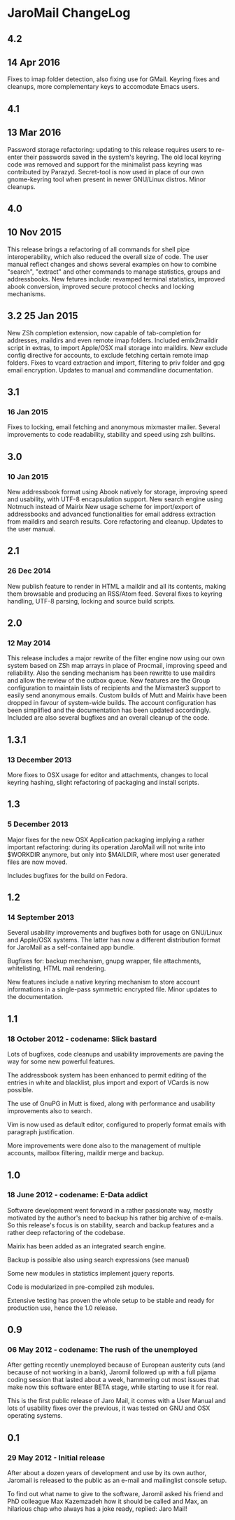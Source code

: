 # JaroMail ChangeLog

## 4.2
## 14 Apr 2016

Fixes to imap folder detection, also fixing use for GMail. Keyring
fixes and cleanups, more complementary keys to accomodate Emacs users.

## 4.1
## 13 Mar 2016

Password storage refactoring: updating to this release requires users
to re-enter their passwords saved in the system's keyring.  The old
local keyring code was removed and support for the minimalist pass
keyring was contributed by Parazyd. Secret-tool is now used in place
of our own gnome-keyring tool when present in newer GNU/Linux distros.
Minor cleanups.

## 4.0
## 10 Nov 2015

This release brings a refactoring of all commands for shell pipe
interoperability, which also reduced the overall size of code. The
user manual reflect changes and shows several examples on how to
combine "search", "extract" and other commands to manage statistics,
groups and addressbooks. New fetures include: revamped terminal
statistics, improved abook conversion, improved secure protocol checks
and locking mechanisms.

## 3.2 25 Jan 2015

New ZSh completion extension, now capable of tab-completion for
addresses, maildirs and even remote imap folders. Included
emlx2maildir script in extras, to import Apple/OSX mail storage into
maildirs. New exclude config directive for accounts, to exclude
fetching certain remote imap folders. Fixes to vcard extraction and
import, filtering to priv folder and gpg email encryption.  Updates to
manual and commandline documentation.

## 3.1
### 16 Jan 2015

Fixes to locking, email fetching and anonymous mixmaster mailer.
Several improvements to code readability, stability and speed using
zsh builtins.

## 3.0
### 10 Jan 2015

New addressbook format using Abook natively for storage, improving
speed and usability, with UTF-8 encapsulation support. New search
engine using Notmuch instead of Mairix New usage scheme for
import/export of addressbooks and advanced functionalities for email
address extraction from maildirs and search results. Core refactoring
and cleanup. Updates to the user manual.

## 2.1
### 26 Dec 2014

New publish feature to render in HTML a maildir and all its contents,
making them browsable and producing an RSS/Atom feed. Several fixes to
keyring handling, UTF-8 parsing, locking and source build scripts.

## 2.0
### 12 May 2014

This release includes a major rewrite of the filter engine now using
our own system based on ZSh map arrays in place of Procmail, improving
speed and reliability.  Also the sending mechanism has been rewritte
to use maildirs and allow the review of the outbox queue. New features
are the Group configuration to maintain lists of recipients and the
Mixmaster3 support to easily send anonymous emails. Custom builds of
Mutt and Mairix have been dropped in favour of system-wide builds.
The account configuration has been simplified and the documentation
has been updated accordingly. Included are also several bugfixes and
an overall cleanup of the code.

## 1.3.1
### 13 December 2013

More fixes to OSX usage for editor and attachments, changes to
local keyring hashing, slight refactoring of packaging and install
scripts.

## 1.3
### 5 December 2013

Major fixes for the new OSX Application packaging implying a
rather important refactoring: during its operation JaroMail will
not write into $WORKDIR anymore, but only into $MAILDIR, where
most user generated files are now moved.

Includes bugfixes for the build on Fedora.

## 1.2
### 14 September 2013

Several usability improvements and bugfixes both for usage on
GNU/Linux and Apple/OSX systems. The latter has now a different
distribution format for JaroMail as a self-contained app bundle.

Bugfixes for: backup mechanism, gnupg wrapper, file attachments,
whitelisting, HTML mail rendering.

New features include a native keyring mechanism to store account
informations in a single-pass symmetric encrypted file.
Minor updates to the documentation.

## 1.1
### 18 October 2012 - codename: Slick bastard

Lots of bugfixes, code cleanups and usability improvements are
paving the way for some new powerful features.

The addressbook system has been enhanced to permit editing of the
entries in white and blacklist, plus import and export of VCards
is now possible.

The use of GnuPG in Mutt is fixed, along with performance
and usability improvements also to search.

Vim is now used as default editor, configured to properly format
emails with paragraph justification.

More improvements were done also to the management of multiple
accounts, mailbox filtering, maildir merge and backup.

## 1.0
### 18 June 2012 - codename: E-Data addict

Software development went forward in a rather passionate way,
mostly motivated by the author's need to backup his rather big
archive of e-mails. So this release's focus is on stability,
search and backup features and a rather deep refactoring of the
codebase.

Mairix has been added as an integrated search engine.

Backup is possible also using search expressions (see manual)

Some new modules in statistics implement jquery reports.

Code is modularized in pre-compiled zsh modules.

Extensive testing has proven the whole setup to be stable and
ready for production use, hence the 1.0 release.

## 0.9
### 06 May 2012 - codename: The rush of the unemployed

After getting recently unemployed because of European austerity
cuts (and because of not working in a bank), Jaromil followed up
with a full pijama coding session that lasted about a week,
hammering out most issues that make now this software enter BETA
stage, while starting to use it for real.

This is the first public release of Jaro Mail, it comes with a
User Manual and lots of usability fixes over the previous, it was
tested on GNU and OSX operating systems.

## 0.1
### 29 May 2012 - Initial release

After about a dozen years of development and use by its own author, Jaromail is released to the public as an e-mail and mailinglist console setup.

To find out what name to give to the software, Jaromil asked his friend and PhD colleague Max Kazemzadeh how it should be called and Max, an hilarious chap who always has a joke ready, replied: Jaro Mail!

